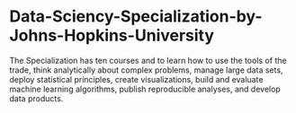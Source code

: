 # Data-Sciency-Specialization-by-Johns-Hopkins-University
The Specialization has ten courses and to learn how to use the tools of the trade, think analytically about complex problems, manage large data sets, deploy statistical principles, create visualizations, build and evaluate machine learning algorithms, publish reproducible analyses, and develop data products. 
